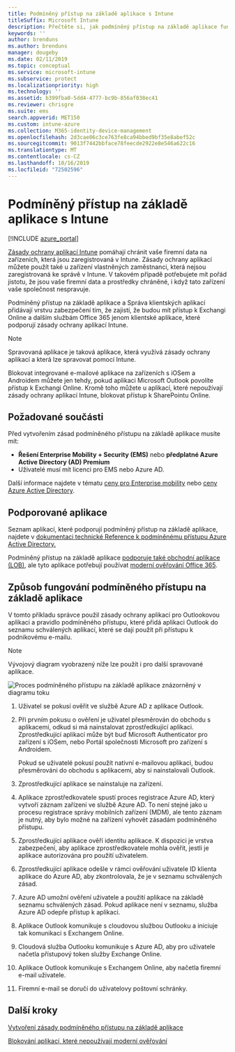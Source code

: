```yaml
---
title: Podmíněný přístup na základě aplikace s Intune
titleSuffix: Microsoft Intune
description: Přečtěte si, jak podmíněný přístup na základě aplikace funguje s Intune.
keywords: ''
author: brenduns
ms.author: brenduns
manager: dougeby
ms.date: 02/11/2019
ms.topic: conceptual
ms.service: microsoft-intune
ms.subservice: protect
ms.localizationpriority: high
ms.technology: ''
ms.assetid: b399fba0-5dd4-4777-bc9b-856af038ec41
ms.reviewer: chrisgre
ms.suite: ems
search.appverid: MET150
ms.custom: intune-azure
ms.collection: M365-identity-device-management
ms.openlocfilehash: 2d3cae06c3ce763fe8ca94bbed9bf35e8abef52c
ms.sourcegitcommit: 9013f7442bbface78feecde2922e8e546a622c16
ms.translationtype: MT
ms.contentlocale: cs-CZ
ms.lasthandoff: 10/16/2019
ms.locfileid: "72502596"
---
```

# <a name="app-based-conditional-access-with-intune"></a>Podmíněný přístup na základě aplikace s Intune

[!INCLUDE [azure_portal](../includes/azure_portal.md)]

[Zásady ochrany aplikací Intune](../apps/app-protection-policy.md) pomáhají chránit vaše firemní data na zařízeních, která jsou zaregistrovaná v Intune. Zásady ochrany aplikací můžete použít také u zařízení vlastněných zaměstnanci, která nejsou zaregistrovaná ke správě v Intune. V takovém případě potřebujete mít pořád jistotu, že jsou vaše firemní data a prostředky chráněné, i když tato zařízení vaše společnost nespravuje.

Podmíněný přístup na základě aplikace a Správa klientských aplikací přidávají vrstvu zabezpečení tím, že zajistí, že budou mít přístup k Exchangi Online a dalším službám Office 365 jenom klientské aplikace, které podporují zásady ochrany aplikací Intune.

> [!NOTE]
> Spravovaná aplikace je taková aplikace, která využívá zásady ochrany aplikací a která lze spravovat pomocí Intune.

Blokovat integrované e-mailové aplikace na zařízeních s iOSem a Androidem můžete jen tehdy, pokud aplikaci Microsoft Outlook povolíte přístup k Exchangi Online. Kromě toho můžete u aplikací, které nepoužívají zásady ochrany aplikací Intune, blokovat přístup k SharePointu Online.

## <a name="prerequisites"></a>Požadované součásti
Před vytvořením zásad podmíněného přístupu na základě aplikace musíte mít:

- **Řešení Enterprise Mobility + Security (EMS)** nebo **předplatné Azure Active Directory (AD) Premium**
- Uživatelé musí mít licenci pro EMS nebo Azure AD.

Další informace najdete v tématu [ceny pro Enterprise mobility](https://www.microsoft.com/cloud-platform/enterprise-mobility-pricing) nebo [ceny Azure Active Directory](https://azure.microsoft.com/pricing/details/active-directory/).

## <a name="supported-apps"></a>Podporované aplikace

Seznam aplikací, které podporují podmíněný přístup na základě aplikace, najdete v [dokumentaci technické Reference k podmíněnému přístupu Azure Active Directory.](https://docs.microsoft.com/azure/active-directory/active-directory-conditional-access-technical-reference)

Podmíněný přístup na základě aplikace [podporuje také obchodní aplikace (LOB)](app-modern-authentication-block.md), ale tyto aplikace potřebují používat [moderní ověřování Office 365](https://support.office.com/article/Using-Office-365-modern-authentication-with-Office-clients-776c0036-66fd-41cb-8928-5495c0f9168a). 

## <a name="how-app-based-conditional-access-works"></a>Způsob fungování podmíněného přístupu na základě aplikace

V tomto příkladu správce použil zásady ochrany aplikací pro Outlookovou aplikaci a pravidlo podmíněného přístupu, které přidá aplikaci Outlook do seznamu schválených aplikací, které se dají použít při přístupu k podnikovému e-mailu.

> [!NOTE]
> Vývojový diagram vyobrazený níže lze použít i pro další spravované aplikace.

![Proces podmíněného přístupu na základě aplikace znázorněný v diagramu toku](./media/app-based-conditional-access-intune/ca-intune-common-ways-3.png)

1. Uživatel se pokusí ověřit ve službě Azure AD z aplikace Outlook.

2. Při prvním pokusu o ověření je uživatel přesměrován do obchodu s aplikacemi, odkud si má nainstalovat zprostředkující aplikaci. Zprostředkující aplikací může být buď Microsoft Authenticator pro zařízení s iOSem, nebo Portál společnosti Microsoft pro zařízení s Androidem.

   Pokud se uživatelé pokusí použít nativní e-mailovou aplikaci, budou přesměrováni do obchodu s aplikacemi, aby si nainstalovali Outlook.

3. Zprostředkující aplikace se nainstaluje na zařízení.

4. Aplikace zprostředkovatele spustí proces registrace Azure AD, který vytvoří záznam zařízení ve službě Azure AD. To není stejné jako u procesu registrace správy mobilních zařízení (MDM), ale tento záznam je nutný, aby bylo možné na zařízení vyhovět zásadám podmíněného přístupu.

5. Zprostředkující aplikace ověří identitu aplikace. K dispozici je vrstva zabezpečení, aby aplikace zprostředkovatele mohla ověřit, jestli je aplikace autorizována pro použití uživatelem.

6. Zprostředkující aplikace odešle v rámci ověřování uživatele ID klienta aplikace do Azure AD, aby zkontrolovala, že je v seznamu schválených zásad.

7. Azure AD umožní ověření uživatele a použití aplikace na základě seznamu schválených zásad. Pokud aplikace není v seznamu, služba Azure AD odepře přístup k aplikaci.

8. Aplikace Outlook komunikuje s cloudovou službou Outlooku a iniciuje tak komunikaci s Exchangem Online.

9. Cloudová služba Outlooku komunikuje s Azure AD, aby pro uživatele načetla přístupový token služby Exchange Online.

10. Aplikace Outlook komunikuje s Exchangem Online, aby načetla firemní e-mail uživatele.

11. Firemní e-mail se doručí do uživatelovy poštovní schránky.

## <a name="next-steps"></a>Další kroky
[Vytvoření zásady podmíněného přístupu na základě aplikace](app-based-conditional-access-intune-create.md)

[Blokování aplikací, které nepoužívají moderní ověřování](app-modern-authentication-block.md)
